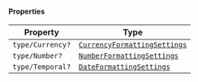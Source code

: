 #### Properties

| Property                                   | Type                                                          |
| ------------------------------------------ | ------------------------------------------------------------- |
| <a id="typecurrency"></a> `type/Currency?` | [`CurrencyFormattingSettings`](CurrencyFormattingSettings.md) |
| <a id="typenumber"></a> `type/Number?`     | [`NumberFormattingSettings`](NumberFormattingSettings.md)     |
| <a id="typetemporal"></a> `type/Temporal?` | [`DateFormattingSettings`](DateFormattingSettings.md)         |
